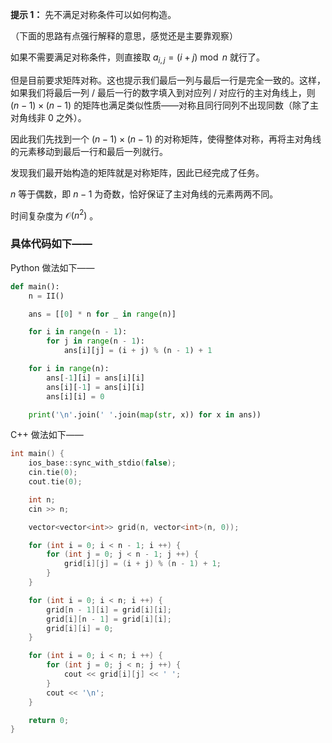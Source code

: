 **提示 1：** 先不满足对称条件可以如何构造。

（下面的思路有点强行解释的意思，感觉还是主要靠观察）

如果不需要满足对称条件，则直接取 $a_{i,j}=(i+j)\bmod n$ 就行了。

但是目前要求矩阵对称。这也提示我们最后一列与最后一行是完全一致的。这样，如果我们将最后一列 / 最后一行的数字填入到对应列 / 对应行的主对角线上，则 $(n-1)\times(n-1)$ 的矩阵也满足类似性质——对称且同行同列不出现同数（除了主对角线非 $0$ 之外）。

因此我们先找到一个 $(n-1)\times(n-1)$ 的对称矩阵，使得整体对称，再将主对角线的元素移动到最后一行和最后一列就行。

发现我们最开始构造的矩阵就是对称矩阵，因此已经完成了任务。

$n$ 等于偶数，即 $n-1$ 为奇数，恰好保证了主对角线的元素两两不同。

时间复杂度为 $\mathcal{O}(n^2)$ 。

### 具体代码如下——

Python 做法如下——

```Python []
def main():
    n = II()

    ans = [[0] * n for _ in range(n)]

    for i in range(n - 1):
        for j in range(n - 1):
            ans[i][j] = (i + j) % (n - 1) + 1

    for i in range(n):
        ans[-1][i] = ans[i][i]
        ans[i][-1] = ans[i][i]
        ans[i][i] = 0

    print('\n'.join(' '.join(map(str, x)) for x in ans))
```

C++ 做法如下——

```cpp []
int main() {
    ios_base::sync_with_stdio(false);
    cin.tie(0);
    cout.tie(0);

    int n;
    cin >> n;

    vector<vector<int>> grid(n, vector<int>(n, 0));

    for (int i = 0; i < n - 1; i ++) {
        for (int j = 0; j < n - 1; j ++) {
            grid[i][j] = (i + j) % (n - 1) + 1;
        }
    }

    for (int i = 0; i < n; i ++) {
        grid[n - 1][i] = grid[i][i];
        grid[i][n - 1] = grid[i][i];
        grid[i][i] = 0;
    }

    for (int i = 0; i < n; i ++) {
        for (int j = 0; j < n; j ++) {
            cout << grid[i][j] << ' ';
        }
        cout << '\n';
    }

    return 0;
}
```
